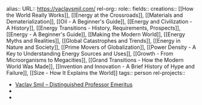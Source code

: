 alias::
URL:: https://vaclavsmil.com/
rel-org::
role::
fields::
creations:: [[How the World Really Works]], [[Energy at the Crossroads]], [[Materials and Dematerialization]], [[Oil - A Beginner's Guide]], [[Energy and Civilization - A History]], [[Energy Transitions - History, Requirements, Prospects]], [[Energy - A Beginner's Guide]], [[Making the Modern World]], [[Energy Myths and Realities]], [[Global Catastrophes and Trends]], [[Energy in Nature and Society]], [[Prime Movers of Globalization]], [[Power Density - A Key to Understanding Energy Sources and Uses]], [[Growth - From Microorganisms to Megacities]], [[Grand Transitions - How the Modern World Was Made]], [[Invention and Innovation - A Brief History of Hype and Failure]], [[Size - How It Explains the World]] 
tags:: person
rel-projects::


- [Vaclav Smil – Distinguished Professor Emeritus](https://vaclavsmil.com/)
-
-